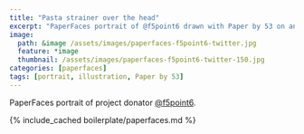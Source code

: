 ```yaml
---
title: "Pasta strainer over the head"
excerpt: "PaperFaces portrait of @f5point6 drawn with Paper by 53 on an iPad."
image: 
  path: &image /assets/images/paperfaces-f5point6-twitter.jpg 
  feature: *image
  thumbnail: /assets/images/paperfaces-f5point6-twitter-150.jpg
categories: [paperfaces]
tags: [portrait, illustration, Paper by 53]
---
```


PaperFaces portrait of project donator [@f5point6](https://twitter.com/f5point6).

{% include_cached boilerplate/paperfaces.md %}
